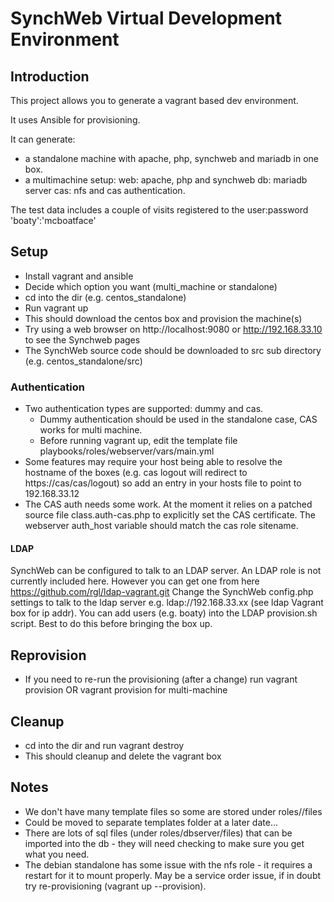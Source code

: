 # SynchWeb Virtual Development Environment

## Introduction
This project allows you to generate a vagrant based dev environment.

It uses Ansible for provisioning.

It can generate:
- a standalone machine with apache, php, synchweb and mariadb in one box.
- a multimachine setup:
  web: apache, php and synchweb
  db: mariadb server
  cas: nfs and cas authentication.

The test data includes a couple of visits registered to the user:password 'boaty':'mcboatface'

## Setup
* Install vagrant and ansible 
* Decide which option you want (multi_machine or standalone)
* cd into the dir (e.g. centos_standalone)
* Run vagrant up
* This should download the centos box and provision the machine(s)
* Try using a web browser on http://localhost:9080 or http://192.168.33.10 to see the Synchweb pages
* The SynchWeb source code should be downloaded to src sub directory (e.g. centos_standalone/src)

### Authentication
* Two authentication types are supported: dummy and cas. 
    * Dummy authentication should be used in the standalone case, CAS works for multi machine.
    * Before running vagrant up, edit the template file playbooks/roles/webserver/vars/main.yml
* Some features may require your host being able to resolve the hostname of the boxes (e.g. cas logout will redirect to https://cas/cas/logout) so add an entry in your hosts file to point to 192.168.33.12
* The CAS auth needs some work. At the moment it relies on a patched source file class.auth-cas.php to explicitly set the CAS certificate. The webserver auth_host variable should match the cas role sitename.

#### LDAP
SynchWeb can be configured to talk to an LDAP server.
An LDAP role is not currently included here.
However you can get one from here https://github.com/rgl/ldap-vagrant.git
Change the SynchWeb config.php settings to talk to the ldap server e.g. ldap://192.168.33.xx (see ldap Vagrant box for ip addr).
You can add users (e.g. boaty) into the LDAP provision.sh script. Best to do this before bringing the box up.

## Reprovision
* If you need to re-run the provisioning (after a change) run vagrant provision OR vagrant <boxname> provision for multi-machine

## Cleanup
* cd into the dir and run vagrant destroy
* This should cleanup and delete the vagrant box

## Notes
* We don't have many template files so some are stored under roles/<role>/files
* Could be moved to separate templates folder at a later date...
* There are lots of sql files (under roles/dbserver/files) that can be imported into the db - they will need checking to make sure you get what you need.
* The debian standalone has some issue with the nfs role - it requires a restart for it to mount properly. May be a service order issue, if in doubt try re-provisioning (vagrant up --provision).

